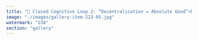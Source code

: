 ```yaml
---
title: "🔐 Closed Cognitive Loop 2: “Decentralization = Absolute Good”<br /><br />🔁 Loop Explanation: Within Bitcoin’s worldview, decentralization isn’t just a feature—it’s elevated to a moral axiom. The narrative runs: “Because Bitcoin is decentralized, it is incorruptible. Any deviation is corruption.”<br /><br />But here’s where the loop tightens:<br />- Mining centralization? Brushed aside with “Still better than fiat.”<br />- Developer gatekeeping? Dismissed as necessary stewardship.<br />- Lack of user governance? Framed as a strength, not a fragility.<br /><br />This creates selective blindness: centralization within Bitcoin is tolerated or rationalized as long as it doesn’t challenge the broader narrative. Even factual critiques are recast as anti-decentralization or anti-Bitcoin. The ideal becomes self-defending, regardless of reality.<br /><br />Over time, decentralization becomes less a method of organizing trust—and more a shibboleth for tribal belonging."
image: "./images/gallery-item-223-05.jpg"
watermark: "238"
section: "gallery"
---
```

